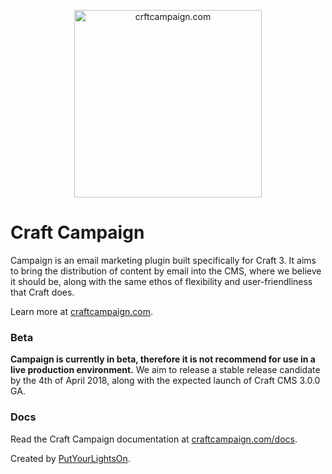 <p align="center">
   <a href="https://craftcampaign.com/" target="_blank">
     <img width="300" src="https://craftcampaign.com/interface/images/logo.svg" alt="crftcampaign.com">
   </a>
</p>

# Craft Campaign

Campaign is an email marketing plugin built specifically for Craft 3. It aims to bring the distribution of content by email into the CMS, where we believe it should be, along with the same ethos of flexibility and user-friendliness that Craft does. 

Learn more at [craftcampaign.com](https://craftcampaign.com).

### Beta
**Campaign is currently in beta, therefore it is not recommend for use in a live production environment.** We aim to release a stable release candidate by the 4th of April 2018, along with the expected launch of Craft CMS 3.0.0 GA.

### Docs
Read the Craft Campaign documentation at [craftcampaign.com/docs](https://craftcampaign.com/docs).

Created by [PutYourLightsOn](https://www.putyourlightson.net/).
